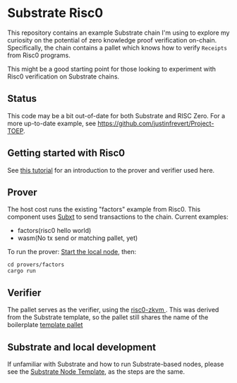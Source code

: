 # Substrate Risc0
This repository contains an example Substrate chain I'm using to explore my curiosity on the potential of zero knowledge proof verification on-chain. Specifically, the chain contains a pallet which knows how to verify `Receipts` from Risc0 programs.

This might be a good starting point for those looking to experiment with Risc0 verification on Substrate chains.

## Status
This code may be a bit out-of-date for both Substrate and RISC Zero. For a more up-to-date example, see https://github.com/justinfrevert/Project-TOEP.

## Getting started with Risc0
See [this tutorial](https://www.risczero.com/docs/examples/hello_multiply) for an introduction to the prover and verifier used here.

## Prover
The host cost runs the existing "factors" example from Risc0. This component uses [Subxt](https://github.com/paritytech/subxt) to send transactions to the chain.
Current examples:
- factors(risc0 hello world)
- wasm(No tx send or matching pallet, yet)

To run the prover: 
[Start the local node](https://github.com/substrate-developer-hub/substrate-node-template#getting-started), then:
```shell
cd provers/factors
cargo run
```

## Verifier
The pallet serves as the verifier, using the [risc0-zkvm ](https://docs.rs/risc0-zkvm/latest/risc0_zkvm/). This was derived from the Substrate template, so the pallet still shares the name of the boilerplate [template pallet](https://github.com/justinFrevert/substrate-risc0/tree/main/pallets/template)

## Substrate and local development
If unfamiliar with Substrate and how to run Substrate-based nodes, please see the [Substrate Node Template](https://github.com/substrate-developer-hub/substrate-node-template), as the steps are the same.
